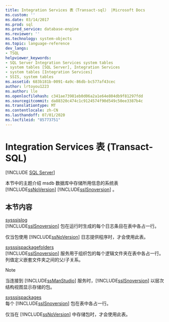 ```yaml
---
title: Integration Services 表（Transact-sql） |Microsoft Docs
ms.custom: ''
ms.date: 03/14/2017
ms.prod: sql
ms.prod_service: database-engine
ms.reviewer: ''
ms.technology: system-objects
ms.topic: language-reference
dev_langs:
- TSQL
helpviewer_keywords:
- SQL Server Integration Services system tables
- system tables [SQL Server], Integration Services
- system tables [Integration Services]
- SSIS, system tables
ms.assetid: 683b181b-0091-4a9c-86db-bc577af43cec
author: lrtoyou1223
ms.author: lle
ms.openlocfilehash: c341ae73981eb0d06a2a1e64e804db9f81297fdd
ms.sourcegitcommit: da88320c474c1c9124574f90d549c50ee3387b4c
ms.translationtype: MT
ms.contentlocale: zh-CN
ms.lasthandoff: 07/01/2020
ms.locfileid: "85773751"
---
```

# <a name="integration-services-tables-transact-sql"></a>Integration Services 表 (Transact-SQL)
[!INCLUDE [SQL Server](../../includes/applies-to-version/sqlserver.md)]

  本节中的主题介绍 msdb 数据库中存储所用信息的系统表 [!INCLUDE[ssNoVersion](../../includes/ssnoversion-md.md)] [!INCLUDE[ssISnoversion](../../includes/ssisnoversion-md.md)] 。  
  
## <a name="in-this-section"></a>本节内容  
 [sysssislog](../../relational-databases/system-tables/sysssislog-transact-sql.md)  
 [!INCLUDE[ssISnoversion](../../includes/ssisnoversion-md.md)] 包在运行时生成的每个日志条目在表中各占一行。  
  
 仅当包使用 [!INCLUDE[ssNoVersion](../../includes/ssnoversion-md.md)] 日志提供程序时，才会使用此表。  
  
 [sysssispackagefolders](../../relational-databases/system-tables/sysssispackagefolders-transact-sql.md)  
 [!INCLUDE[ssISnoversion](../../includes/ssisnoversion-md.md)] 服务用于组织包的每个逻辑文件夹在表中各占一行。 列值定义嵌套文件夹之间的父/子关系。  
  
> [!NOTE]  
>  当连接到 [!INCLUDE[ssManStudio](../../includes/ssmanstudio-md.md)] 服务时，[!INCLUDE[ssISnoversion](../../includes/ssisnoversion-md.md)] 以层次结构视图显示存储的包。  
  
 [sysssispackages](../../relational-databases/system-tables/sysssispackages-transact-sql.md)  
 每个 [!INCLUDE[ssISnoversion](../../includes/ssisnoversion-md.md)] 包在表中各占一行。  
  
 仅当在 [!INCLUDE[ssNoVersion](../../includes/ssnoversion-md.md)] 中存储包时，才会使用此表。  
  
  
